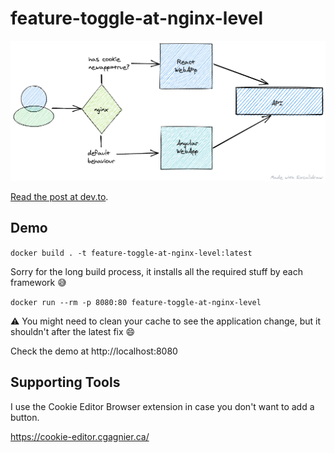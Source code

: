 # feature-toggle-at-nginx-level

[![practical-dev](/.github/cover.png)](https://dev.to/aleixmorgadas/feature-toggle-at-nginx-level-d0f)

[Read the post at dev.to](https://dev.to/aleixmorgadas/feature-toggle-at-nginx-level-d0f).

## Demo

`docker build . -t feature-toggle-at-nginx-level:latest`

Sorry for the long build process, it installs all the required stuff by each framework :sweat_smile:

`docker run --rm -p 8080:80 feature-toggle-at-nginx-level`

:warning: You might need to clean your cache to see the application change, but it shouldn't after the latest fix :smile:

Check the demo at http://localhost:8080

## Supporting Tools

I use the Cookie Editor Browser extension in case you don't want to add a button.

https://cookie-editor.cgagnier.ca/
